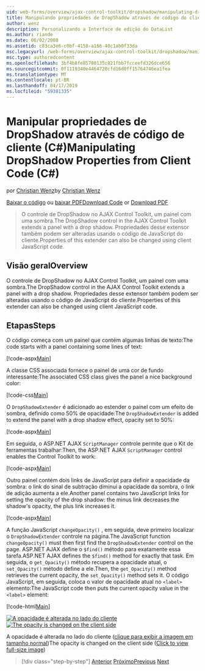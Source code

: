 ```yaml
---
uid: web-forms/overview/ajax-control-toolkit/dropshadow/manipulating-dropshadow-properties-from-client-code-cs
title: Manipulando propriedades de DropShadow através de código do cliente (c#) | Microsoft Docs
author: wenz
description: Personalizando a Interface de edição do DataList
ms.author: riande
ms.date: 06/02/2008
ms.assetid: c83ca3e6-c0bf-4158-a166-40c1ab0f33da
msc.legacyurl: /web-forms/overview/ajax-control-toolkit/dropshadow/manipulating-dropshadow-properties-from-client-code-cs
msc.type: authoredcontent
ms.openlocfilehash: 3bf4b8fe85780135c821fbb7fcceefd326dce656
ms.sourcegitcommit: 0f1119340e4464720cfd16d0ff15764746ea1fea
ms.translationtype: MT
ms.contentlocale: pt-BR
ms.lasthandoff: 04/17/2019
ms.locfileid: "59381335"
---
```

# <a name="manipulating-dropshadow-properties-from-client-code-c"></a><span data-ttu-id="6dbd0-103">Manipular propriedades de DropShadow através de código de cliente (C#)</span><span class="sxs-lookup"><span data-stu-id="6dbd0-103">Manipulating DropShadow Properties from Client Code (C#)</span></span>

<span data-ttu-id="6dbd0-104">por [Christian Wenz](https://github.com/wenz)</span><span class="sxs-lookup"><span data-stu-id="6dbd0-104">by [Christian Wenz](https://github.com/wenz)</span></span>

<span data-ttu-id="6dbd0-105">[Baixar o código](http://download.microsoft.com/download/5/1/6/51652a81-500b-4f6b-88d3-617103e7941e/DropShadow2.cs.zip) ou [baixar PDF](http://download.microsoft.com/download/b/6/a/b6ae89ee-df69-4c87-9bfb-ad1eb2b23373/dropshadow2CS.pdf)</span><span class="sxs-lookup"><span data-stu-id="6dbd0-105">[Download Code](http://download.microsoft.com/download/5/1/6/51652a81-500b-4f6b-88d3-617103e7941e/DropShadow2.cs.zip) or [Download PDF](http://download.microsoft.com/download/b/6/a/b6ae89ee-df69-4c87-9bfb-ad1eb2b23373/dropshadow2CS.pdf)</span></span>

> <span data-ttu-id="6dbd0-106">O controle de DropShadow no AJAX Control Toolkit, um painel com uma sombra.</span><span class="sxs-lookup"><span data-stu-id="6dbd0-106">The DropShadow control in the AJAX Control Toolkit extends a panel with a drop shadow.</span></span> <span data-ttu-id="6dbd0-107">Propriedades desse extensor também podem ser alteradas usando o código de JavaScript do cliente.</span><span class="sxs-lookup"><span data-stu-id="6dbd0-107">Properties of this extender can also be changed using client JavaScript code.</span></span>


## <a name="overview"></a><span data-ttu-id="6dbd0-108">Visão geral</span><span class="sxs-lookup"><span data-stu-id="6dbd0-108">Overview</span></span>

<span data-ttu-id="6dbd0-109">O controle de DropShadow no AJAX Control Toolkit, um painel com uma sombra.</span><span class="sxs-lookup"><span data-stu-id="6dbd0-109">The DropShadow control in the AJAX Control Toolkit extends a panel with a drop shadow.</span></span> <span data-ttu-id="6dbd0-110">Propriedades desse extensor também podem ser alteradas usando o código de JavaScript do cliente.</span><span class="sxs-lookup"><span data-stu-id="6dbd0-110">Properties of this extender can also be changed using client JavaScript code.</span></span>

## <a name="steps"></a><span data-ttu-id="6dbd0-111">Etapas</span><span class="sxs-lookup"><span data-stu-id="6dbd0-111">Steps</span></span>

<span data-ttu-id="6dbd0-112">O código começa com um painel que contém algumas linhas de texto:</span><span class="sxs-lookup"><span data-stu-id="6dbd0-112">The code starts with a panel containing some lines of text:</span></span>

[!code-aspx[Main](manipulating-dropshadow-properties-from-client-code-cs/samples/sample1.aspx)]

<span data-ttu-id="6dbd0-113">A classe CSS associada fornece o painel de uma cor de fundo interessante:</span><span class="sxs-lookup"><span data-stu-id="6dbd0-113">The associated CSS class gives the panel a nice background color:</span></span>

[!code-css[Main](manipulating-dropshadow-properties-from-client-code-cs/samples/sample2.css)]

<span data-ttu-id="6dbd0-114">O `DropShadowExtender` é adicionado ao estender o painel com um efeito de sombra, definido como 50% de opacidade:</span><span class="sxs-lookup"><span data-stu-id="6dbd0-114">The `DropShadowExtender` is added to extend the panel with a drop shadow effect, opacity set to 50%:</span></span>

[!code-aspx[Main](manipulating-dropshadow-properties-from-client-code-cs/samples/sample3.aspx)]

<span data-ttu-id="6dbd0-115">Em seguida, o ASP.NET AJAX `ScriptManager` controle permite que o Kit de ferramentas trabalhar:</span><span class="sxs-lookup"><span data-stu-id="6dbd0-115">Then, the ASP.NET AJAX `ScriptManager` control enables the Control Toolkit to work:</span></span>

[!code-aspx[Main](manipulating-dropshadow-properties-from-client-code-cs/samples/sample4.aspx)]

<span data-ttu-id="6dbd0-116">Outro painel contém dois links de JavaScript para definir a opacidade da sombra: o link do sinal de subtração diminui a opacidade da sombra, o link de adição aumenta a ele.</span><span class="sxs-lookup"><span data-stu-id="6dbd0-116">Another panel contains two JavaScript links for setting the opacity of the drop shadow: the minus link decreases the shadow's opacity, the plus link increases it.</span></span>

[!code-aspx[Main](manipulating-dropshadow-properties-from-client-code-cs/samples/sample5.aspx)]

<span data-ttu-id="6dbd0-117">A função JavaScript `changeOpacity()` , em seguida, deve primeiro localizar o `DropShadowExtender` controle na página.</span><span class="sxs-lookup"><span data-stu-id="6dbd0-117">The JavaScript function `changeOpacity()` must then first find the `DropShadowExtender` control on the page.</span></span> <span data-ttu-id="6dbd0-118">ASP.NET AJAX define o `$find()` método para exatamente essa tarefa.</span><span class="sxs-lookup"><span data-stu-id="6dbd0-118">ASP.NET AJAX defines the `$find()` method for exactly that task.</span></span> <span data-ttu-id="6dbd0-119">Em seguida, o `get_Opacity()` método recupera a opacidade atual, o `set_Opacity()` método define a ele.</span><span class="sxs-lookup"><span data-stu-id="6dbd0-119">Then, the `get_Opacity()` method retrieves the current opacity, the `set_Opacity()` method sets it.</span></span> <span data-ttu-id="6dbd0-120">O código JavaScript, em seguida, coloca o valor de opacidade atual no `<label>` elemento:</span><span class="sxs-lookup"><span data-stu-id="6dbd0-120">The JavaScript code then puts the current opacity value in the `<label>` element:</span></span>

[!code-html[Main](manipulating-dropshadow-properties-from-client-code-cs/samples/sample6.html)]


<span data-ttu-id="6dbd0-121">[![A opacidade é alterada no lado do cliente](manipulating-dropshadow-properties-from-client-code-cs/_static/image2.png)](manipulating-dropshadow-properties-from-client-code-cs/_static/image1.png)</span><span class="sxs-lookup"><span data-stu-id="6dbd0-121">[![The opacity is changed on the client side](manipulating-dropshadow-properties-from-client-code-cs/_static/image2.png)](manipulating-dropshadow-properties-from-client-code-cs/_static/image1.png)</span></span>

<span data-ttu-id="6dbd0-122">A opacidade é alterada no lado do cliente ([clique para exibir a imagem em tamanho normal](manipulating-dropshadow-properties-from-client-code-cs/_static/image3.png))</span><span class="sxs-lookup"><span data-stu-id="6dbd0-122">The opacity is changed on the client side ([Click to view full-size image](manipulating-dropshadow-properties-from-client-code-cs/_static/image3.png))</span></span>

> [!div class="step-by-step"]
> <span data-ttu-id="6dbd0-123">[Anterior](adjusting-the-z-index-of-a-dropshadow-cs.md)
> [Próximo](adjusting-the-z-index-of-a-dropshadow-vb.md)</span><span class="sxs-lookup"><span data-stu-id="6dbd0-123">[Previous](adjusting-the-z-index-of-a-dropshadow-cs.md)
[Next](adjusting-the-z-index-of-a-dropshadow-vb.md)</span></span>
